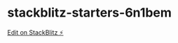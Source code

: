 # stackblitz-starters-6n1bem

[Edit on StackBlitz ⚡️](https://stackblitz.com/edit/stackblitz-starters-6n1bem)